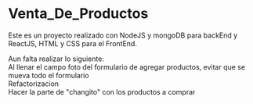 # Venta_De_Productos
Este es un proyecto realizado con NodeJS y mongoDB para backEnd y ReactJS, HTML y CSS para el FrontEnd.  

Aun falta realizar lo siguiente:  
  Al llenar el campo foto del formulario de agregar productos, evitar que se mueva todo el formulario  
  Refactorizacion  
  Hacer la parte de "changito" con los productos a comprar
  

